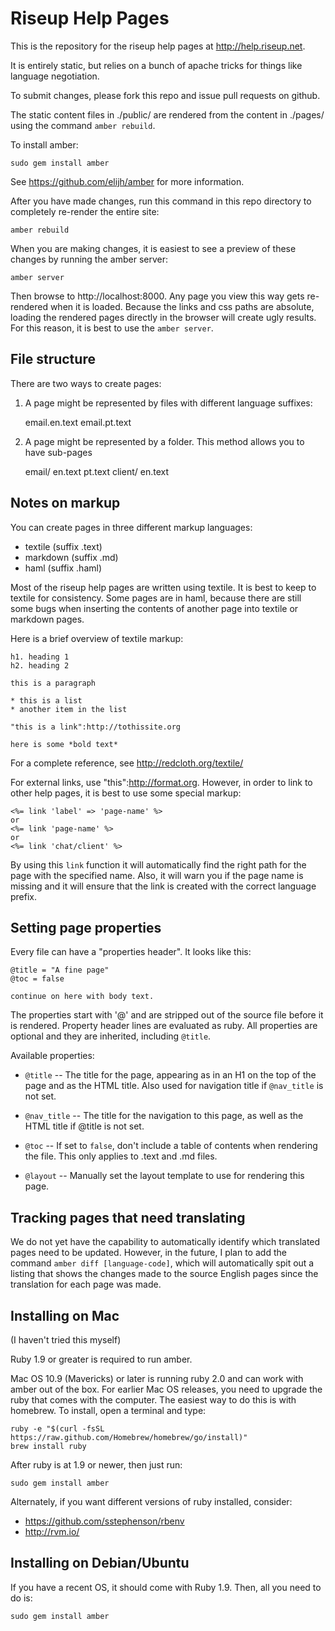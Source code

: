 Riseup Help Pages
==================================

This is the repository for the riseup help pages at http://help.riseup.net.

It is entirely static, but relies on a bunch of apache tricks for things like
language negotiation.

To submit changes, please fork this repo and issue pull requests on github.

The static content files in ./public/ are rendered from the content in
./pages/ using the command `amber rebuild`.

To install amber:

    sudo gem install amber

See https://github.com/elijh/amber for more information.

After you have made changes, run this command in this repo directory to
completely re-render the entire site:

    amber rebuild

When you are making changes, it is easiest to see a preview of these changes
by running the amber server:

    amber server

Then browse to http://localhost:8000. Any page you view this way gets re-
rendered when it is loaded. Because the links and css paths are absolute,
loading the rendered pages directly in the browser will create ugly results.
For this reason, it is best to use the `amber server`.

File structure
------------------------------

There are two ways to create pages:

1. A page might be represented by files with different language suffixes:

    email.en.text
    email.pt.text

2. A page might be represented by a folder. This method allows you to have sub-pages

    email/
      en.text
      pt.text
      client/
        en.text

Notes on markup
------------------------------

You can create pages in three different markup languages:

* textile (suffix .text)
* markdown (suffix .md)
* haml (suffix .haml)

Most of the riseup help pages are written using textile. It is best to keep to
textile for consistency. Some pages are in haml, because there are still some
bugs when inserting the contents of another page into textile or markdown
pages.

Here is a brief overview of textile markup:

    h1. heading 1
    h2. heading 2

    this is a paragraph

    * this is a list
    * another item in the list

    "this is a link":http://tothissite.org

    here is some *bold text*

For a complete reference, see http://redcloth.org/textile/

For external links, use "this":http://format.org. However, in order to link to
other help pages, it is best to use some special markup:

    <%= link 'label' => 'page-name' %>
    or
    <%= link 'page-name' %>
    or
    <%= link 'chat/client' %>

By using this `link` function it will automatically find the right path for
the page with the specified name. Also, it will warn you if the page name is
missing and it will ensure that the link is created with the correct
language prefix.

Setting page properties
---------------------------------

Every file can have a "properties header". It looks like this:

    @title = "A fine page"
    @toc = false

    continue on here with body text.

The properties start with '@' and are stripped out of the source file before
it is rendered. Property header lines are evaluated as ruby. All properties
are optional and they are inherited, including `@title`.

Available properties:

* `@title` -- The title for the page, appearing as in an H1 on the top of the
   page and as the HTML title. Also used for navigation title if `@nav_title`
   is not set.

* `@nav_title` -- The title for the navigation to this page, as well as the
   HTML title if @title is not set.

* `@toc` -- If set to `false`, don't include a table of contents when rendering
   the file. This only applies to .text and .md files.

* `@layout` -- Manually set the layout template to use for rendering this page.

Tracking pages that need translating
--------------------------------------------

We do not yet have the capability to automatically identify which translated
pages need to be updated. However, in the future, I plan to add the command
`amber diff [language-code]`, which will automatically spit out a listing that
shows the changes made to the source English pages since the translation for
each page was made.

Installing on Mac
------------------------------

(I haven't tried this myself)

Ruby 1.9 or greater is required to run amber.

Mac OS 10.9 (Mavericks) or later is running ruby 2.0 and can work with amber
out of the box. For earlier Mac OS releases, you need to upgrade the ruby that
comes with the computer. The easiest way to do this is with homebrew. To
install, open a terminal and type:

    ruby -e "$(curl -fsSL https://raw.github.com/Homebrew/homebrew/go/install)"
    brew install ruby

After ruby is at 1.9 or newer, then just run:

    sudo gem install amber

Alternately, if you want different versions of ruby installed, consider:

* https://github.com/sstephenson/rbenv
* http://rvm.io/

Installing on Debian/Ubuntu
----------------------------------

If you have a recent OS, it should come with Ruby 1.9. Then, all you need to do is:

    sudo gem install amber

